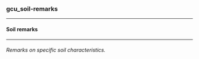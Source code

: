 ### gcu_soil-remarks



------
#### Soil remarks



------
###### Remarks on specific soil characteristics.